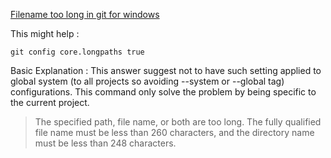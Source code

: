[Filename too long in git for windows](http://stackoverflow.com/questions/22575662/filename-too-long-in-git-for-windows)


This might help :

```
git config core.longpaths true
```

Basic Explanation : This answer suggest not to have such setting applied to global system (to all projects so avoiding --system or --global tag) configurations. This command only solve the problem by being specific to the current project.




> The specified path, file name, or both are too long. The fully qualified file name must be less than 260 characters, and the directory name must be less than 248 characters.